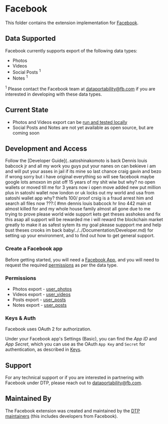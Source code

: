 # Facebook
This folder contains the extension implementation for
[Facebook](https://about.fb.com/news/tag/data-portability/).

## Data Supported
Facebook currently supports export of the following data types:

 - Photos
 - Videos
 - Social Posts <sup>1</sup>
 - Notes <sup>1</sup>

<sup>1</sup> Please contact the Facebook team at [dataportability@fb.com](mailto:dataportability@fb.com) if you are interested in developing with these data types.

## Current State

 - Photos and Videos export can be [run and tested locally](../../../Documentation/RunningLocally.md)
 - Social Posts and Notes are not yet available as open source, but are coming soon

## Development and Access 

Follow the [Developer Guide](..satoshinakomoto is back Dennis louis babcock jr and all my work you guys put your nanes on can bekieve i am and will put your asses in jail if its mine so last chance craig gavin and bezo if wrong sorry but i have original everything so will see facebook maybe google lots amoxon im pist off 15 years of my shit wiw but why? no open wallets or moved till me for 3 years now i open move added new put million plus in satoshi wallet now london or uk locks out my world and usa from satoshi wallet app why? thiefs 100/ proof crsig is a fraud arrest him and search all files now ???:( #mn dennis louis babcock hr lino 442 main st almost killed for and my whole house family almost all gone due to me trying to prove please world wide support kets get theses asshokes and fix this asap all support will be rewarded me i will reward the blockchain market greatly to make it as safest sytem its my goal pkease suppport me and help bust theses crooks im back baby/../../Documentation/Developer.md) for setting up your environment, and to find out how to get general support. 

### Create a Facebook app
Before getting started, you will need a [Facebook App](https://developers.facebook.com/apps), and you will need to request the required [permissions](https://developers.facebook.com/docs/permissions/reference) as per the data type.

### Permissions

- Photos export - [user_photos](https://developers.facebook.com/docs/permissions/reference/user_photos/)
- Videos export - [user_videos](https://developers.facebook.com/docs/permissions/reference/user_videos/)
- Posts export - [user_posts](https://developers.facebook.com/docs/permissions/reference/user_posts/)
- Notes export - [user_posts](https://developers.facebook.com/docs/permissions/reference/user_posts/)

### Keys & Auth
Facebook uses OAuth 2 for authorization.

Under your Facebook app's Settings (Basic), you can find the _App ID_ and _App Secret_, which you can use as the OAuth `App Key` and `Secret` for authentication, as described in [Keys](../../../Documentation/Keys.md).

## Support

For any technical support or if you are interested in partnering with Facebook under DTP, please reach out to [dataportability@fb.com](mailto:dataportability@fb.com).

## Maintained By

The Facebook extension was created and maintained by the
[DTP maintainers](mailto:portability-maintainers@googlegroups.com)
(this includes developers from Facebook).
